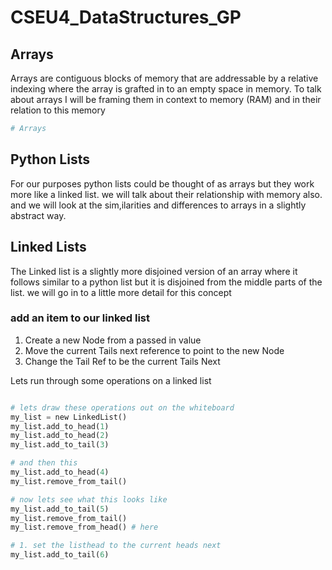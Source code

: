 # CSEU4_DataStructures_GP

## Arrays
Arrays are contiguous blocks of memory that are addressable by a relative indexing where the array is grafted in to an empty space in memory. To talk about arrays I will be framing them in context to memory (RAM) and in their relation to this memory
```Python
# Arrays

```

## Python Lists
For our purposes python lists could be thought of as arrays but they work more like a linked list. we will talk about their relationship with memory also. and we will look at the sim,ilarities and differences to arrays in a slightly abstract way.

## Linked Lists
The Linked list is a slightly more disjoined version of an array where it follows similar to a python list but it is disjoined from the middle parts of the list. we will go in to a little more detail for this concept

### add an item to our linked list
1. Create a new Node from a passed in value
2. Move the current Tails next reference to point to the new Node
3. Change the Tail Ref to be the current Tails Next




Lets run through some operations on a linked list

```Python

# lets draw these operations out on the whiteboard
my_list = new LinkedList()
my_list.add_to_head(1)
my_list.add_to_head(2)
my_list.add_to_tail(3)

# and then this
my_list.add_to_head(4)
my_list.remove_from_tail()

# now lets see what this looks like
my_list.add_to_tail(5)
my_list.remove_from_tail() 
my_list.remove_from_head() # here

# 1. set the listhead to the current heads next
my_list.add_to_tail(6)

```
